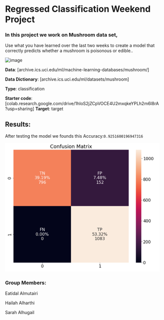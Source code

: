 # **Regressed Classification Weekend Project**




### In this project we work on Mushroom data set,
Use what you have learned over the last two weeks to create a model that correctly predicts whether a mushroom is poisonous or edible.. 



![image](https://www.fukushihoken.metro.tokyo.lg.jp/shokuhin//////eng/kinoko/image/kiso_img_01.jpg)



  **Data**: [archive.ics.uci.edu/ml/machine-learning-databases/mushroom/]
  
  **Data Dictionary**: [archive.ics.uci.edu/ml/datasets/mushroom]
  
  **Type**: classification
  
  **Starter code**: [colab.research.google.com/drive/1hIoS2jZCpVOCE4U2mxqkeYPLh2m6I8rA?usp=sharing]
  **Target**: target
    
    
## Results:


After testing the model we founds this Accuracy:`0.9251600196947316`

![image](https://github.com/SarahAlhugail/Weekend_project_2/blob/main/Screenshot%20(10).png)








###  **Group Members:**

Eatidal Almutairi

Hailah Alharthi

Sarah Alhugail
